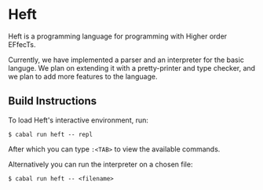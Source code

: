 # Heft

Heft is a programming language for programming with Higher order EFfecTs.

Currently, we have implemented a parser and an interpreter for the basic languge.
We plan on extending it with a pretty-printer and type checker, and we plan to add more features to the language.

## Build Instructions 

To load Heft's interactive environment, run: 

```
$ cabal run heft -- repl 
```
After which you can type `:<TAB>` to view the available commands. 

Alternatively you can run the interpreter on a chosen file:  

```
$ cabal run heft -- <filename> 
```

